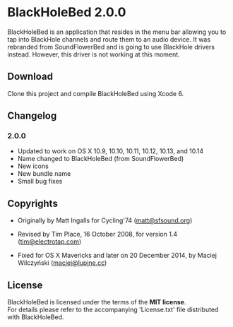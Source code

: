 # BlackHoleBed 2.0.0

BlackHoleBed is an application that resides in the menu bar allowing you to tap into BlackHole channels and route them to an audio device. It was rebranded from SoundFlowerBed and is going to use BlackHole drivers instead. However, this driver is not working at this moment.

## Download

Clone this project and compile BlackHoleBed using Xcode 6.

## Changelog

### 2.0.0

* Updated to work on OS X 10.9, 10.10, 10.11, 10.12, 10.13, and 10.14
* Name changed to BlackHoleBed (from SoundFlowerBed)
* New icons
* New bundle name
* Small bug fixes

## Copyrights

* Originally by Matt Ingalls for Cycling'74 (<matt@sfsound.org>)

* Revised by Tim Place, 16 October 2008, for version 1.4 (<tim@electrotap.com>)

* Fixed for OS X Mavericks and later on 20 December 2014, by Maciej Wilczyński (<maciej@lupine.cc>)

## License

BlackHoleBed is licensed under the terms of the **MIT license**.  
For details please refer to the accompanying 'License.txt' file distributed with BlackHoleBed.


